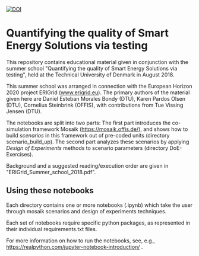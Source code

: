 [![DOI](https://zenodo.org/badge/171645690.svg)](https://zenodo.org/badge/latestdoi/171645690)

# Quantifying the quality of Smart Energy Solutions via testing

This repository contains educational material given in conjunction with the summer school "Quantifying the quality of Smart Energy Solutions via testing", held at the Technical University of Denmark in August 2018.

This summer school was arranged in connection with the European Horizon 2020 project ERIGrid (www.erigrid.eu).
The primary authors of the material given here are Daniel Esteban Morales Bondy (DTU), Karen Pardos Olsen (DTU), Cornelius Steinbrink (OFFIS), with contributions from Tue Vissing Jensen (DTU).

The notebooks are split into two parts:
The first part introduces the co-simulation framework Mosaik (https://mosaik.offis.de/), and shows how to build _scenarios_ in this framework out of pre-coded units (directory scenario_build_up).
The second part analyzes these scenarios by applying _Design of Experiments_ methods to scenario parameters (directory DoE-Exercises).

Background and a suggested reading/execution order are given in "ERIGrid\_Summer\_school\_2018.pdf".

## Using these notebooks

Each directory contains one or more notebooks (.ipynb) which take the user through mosaik scenarios and design of experiments techniques.

Each set of notebooks require specific python packages, as represented in their individual requirements.txt files.

For more information on how to run the notebooks, see, e.g., https://realpython.com/jupyter-notebook-introduction/ .
